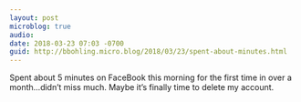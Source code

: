 ```yaml
---
layout: post
microblog: true
audio: 
date: 2018-03-23 07:03 -0700
guid: http://bbohling.micro.blog/2018/03/23/spent-about-minutes.html
---
```

Spent about 5 minutes on FaceBook this morning for the first time in over a month...didn’t miss much. Maybe it’s finally time to delete my account.

